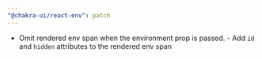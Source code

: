 ```yaml
---
"@chakra-ui/react-env": patch
---
```


- Omit rendered env span when the environment prop is passed. - Add `id` and
  `hidden` attributes to the rendered env span
